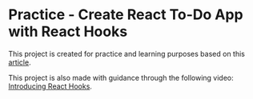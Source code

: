 # Practice - Create React To-Do App with React Hooks

This project is created for practice and learning purposes based on this [article](https://www.digitalocean.com/community/tutorials/how-to-build-a-react-to-do-app-with-react-hooks).

This project is also made with guidance through the following video: [Introducing React Hooks](https://www.youtube.com/watch?v=mxK8b99iJTg&ab_channel=TraversyMedia).